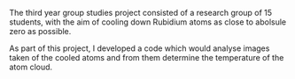 The third year group studies project consisted of a research group of 15 students, with the aim of cooling down Rubidium atoms as close to abolsule zero as possible.

As part of this project, I developed a code which would analyse images taken of the cooled atoms and from them determine the temperature of the atom cloud.
